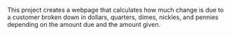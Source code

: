 This project creates a webpage that calculates how much change is due to a customer broken down in dollars, quarters, dimes, nickles, and pennies depending on the amount due and the amount given.
